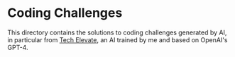 # Coding Challenges
This directory contains the solutions to coding challenges generated by AI, in
particular from [Tech Elevate](https://chatgpt.com/g/g-qCtvXPFTq-tech-elevate),
an AI trained by me and based on OpenAI's GPT-4.
